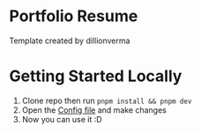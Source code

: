 # Portfolio Resume
Template created by dillionverma

# Getting Started Locally

1. Clone repo then run `pnpm install && pnpm dev`
2. Open the [Config file](./src/data/resume.tsx) and make changes
3. Now you can use it :D

